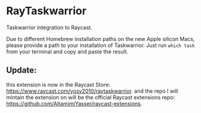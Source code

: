 # RayTaskwarrior

Taskwarrior integration to Raycast.

Due to different Homebrew installation paths on the new Apple silicon Macs, please provide a path to your installation of Taskwarrior. Just run `which task` from your terminal and copy and paste the result.

## Update:
this extension is now in the Raycast Store: https://www.raycast.com/yosy2010/raytaskwarrior. and the repo I will mintain the extension on will be the official Raycast extensions repo: https://github.com/AltamimiYasser/raycast-extensions.
